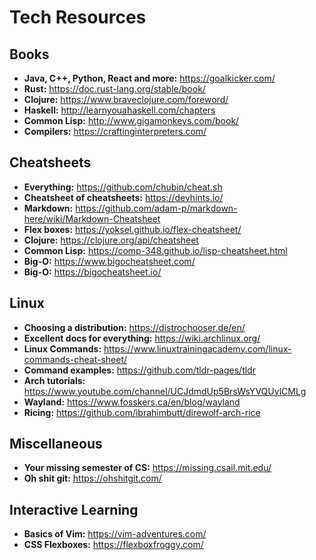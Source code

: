 # Tech Resources

## Books

- **Java, C++, Python, React and more:** https://goalkicker.com/
- **Rust:** https://doc.rust-lang.org/stable/book/
- **Clojure:** https://www.braveclojure.com/foreword/
- **Haskell:** http://learnyouahaskell.com/chapters
- **Common Lisp:** http://www.gigamonkeys.com/book/
- **Compilers:** https://craftinginterpreters.com/

## Cheatsheets

- **Everything:** https://github.com/chubin/cheat.sh
- **Cheatsheet of cheatsheets:** https://devhints.io/
- **Markdown:** https://github.com/adam-p/markdown-here/wiki/Markdown-Cheatsheet
- **Flex boxes:** https://yoksel.github.io/flex-cheatsheet/
- **Clojure:** https://clojure.org/api/cheatsheet
- **Common Lisp:** https://comp-348.github.io/lisp-cheatsheet.html
- **Big-O:** https://www.bigocheatsheet.com/
- **Big-O:** https://bigocheatsheet.io/

## Linux

- **Choosing a distribution:** https://distrochooser.de/en/
- **Excellent docs for everything:** https://wiki.archlinux.org/
- **Linux Commands:** https://www.linuxtrainingacademy.com/linux-commands-cheat-sheet/
- **Command examples:** https://github.com/tldr-pages/tldr
- **Arch tutorials:** https://www.youtube.com/channel/UCJdmdUp5BrsWsYVQUylCMLg
- **Wayland:** https://www.fosskers.ca/en/blog/wayland
- **Ricing:** https://github.com/ibrahimbutt/direwolf-arch-rice

## Miscellaneous

- **Your missing semester of CS:** https://missing.csail.mit.edu/
- **Oh shit git:** https://ohshitgit.com/

## Interactive Learning
- **Basics of Vim:** https://vim-adventures.com/
- **CSS Flexboxes:** https://flexboxfroggy.com/
